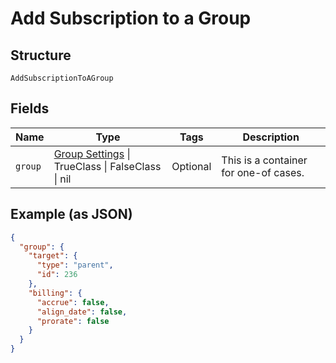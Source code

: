 
# Add Subscription to a Group

## Structure

`AddSubscriptionToAGroup`

## Fields

| Name | Type | Tags | Description |
|  --- | --- | --- | --- |
| `group` | [Group Settings](../../doc/models/group-settings.md) \| TrueClass \| FalseClass \| nil | Optional | This is a container for one-of cases. |

## Example (as JSON)

```json
{
  "group": {
    "target": {
      "type": "parent",
      "id": 236
    },
    "billing": {
      "accrue": false,
      "align_date": false,
      "prorate": false
    }
  }
}
```

